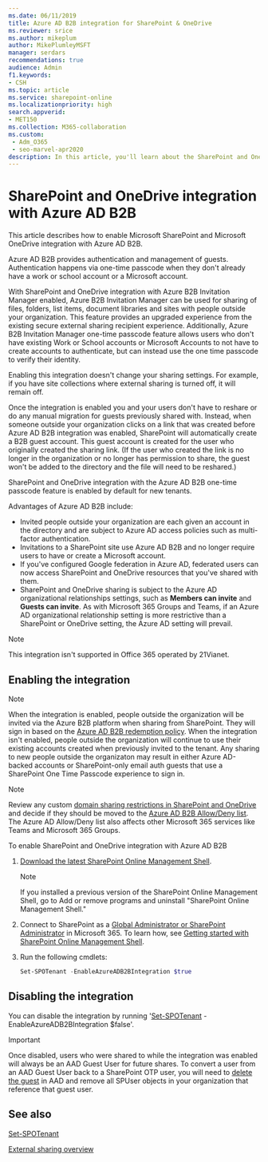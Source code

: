 ```yaml
---
ms.date: 06/11/2019
title: Azure AD B2B integration for SharePoint & OneDrive
ms.reviewer: srice
ms.author: mikeplum
author: MikePlumleyMSFT
manager: serdars
recommendations: true
audience: Admin
f1.keywords:
- CSH
ms.topic: article
ms.service: sharepoint-online
ms.localizationpriority: high
search.appverid:
- MET150
ms.collection: M365-collaboration
ms.custom:
 - Adm_O365
 - seo-marvel-apr2020
description: In this article, you'll learn about the SharePoint and OneDrive integration with Azure AD B2B.
---
```


# SharePoint and OneDrive integration with Azure AD B2B 

This article describes how to enable Microsoft SharePoint and Microsoft OneDrive integration with Azure AD B2B.

Azure AD B2B provides authentication and management of guests. Authentication happens via one-time passcode when they don't already have a work or school account or a Microsoft account.

With SharePoint and OneDrive integration with Azure B2B Invitation Manager enabled, Azure B2B Invitation Manager can be used for sharing of files, folders, list items, document libraries and sites with people outside your organization. This feature provides an upgraded experience from the existing secure external sharing recipient experience. Additionally, Azure B2B Invitation Manager one-time passcode feature allows users who don't have existing Work or School accounts or Microsoft Accounts to not have to create accounts to authenticate, but can instead use the one time passcode to verify their identity.

Enabling this integration doesn't change your sharing settings. For example, if you have site collections where external sharing is turned off, it will remain off.

Once the integration is enabled you and your users don't have to reshare or do any manual migration for guests previously shared with. Instead, when someone outside your organization clicks on a link that was created before Azure AD B2B integration was enabled, SharePoint will automatically create a B2B guest account. This guest account is created for the user who originally created the sharing link. (If the user who created the link is no longer in the organization or no longer has permission to share, the guest won't be added to the directory and the file will need to be reshared.)

SharePoint and OneDrive integration with the Azure AD B2B one-time passcode feature is enabled by default for new tenants.

Advantages of Azure AD B2B include:
- Invited people outside your organization are each given an account in the directory and are subject to Azure AD access policies such as multi-factor authentication.
- Invitations to a SharePoint site use Azure AD B2B and no longer require users to have or create a Microsoft account.
- If you've configured Google federation in Azure AD, federated users can now access SharePoint and OneDrive resources that you've shared with them.
- SharePoint and OneDrive sharing is subject to the Azure AD organizational relationships settings, such as **Members can invite** and **Guests can invite**. As with Microsoft 365 Groups and Teams, if an Azure AD organizational relationship setting is more restrictive than a SharePoint or OneDrive setting, the Azure AD setting will prevail.

> [!NOTE]
> This integration isn't supported in Office 365 operated by 21Vianet.

## Enabling the integration

 > [!NOTE]
 > When the integration is enabled, people outside the organization will be invited via the Azure B2B platform when sharing from SharePoint. They will sign in based on the [Azure AD B2B redemption policy](/azure/active-directory/external-identities/redemption-experience#invitation-redemption-flow).
> When the integration isn't enabled, people outside the organization will continue to use their existing accounts created when previously invited to the tenant. Any sharing to new people outside the organizaton may result in either Azure AD-backed accounts or SharePoint-only email auth guests that use a SharePoint One Time Passcode experience to sign in.

 >[!NOTE]
 > Review any custom [domain sharing restrictions in SharePoint and OneDrive](/sharepoint/restricted-domains-sharing) and decide if they should be moved to the [Azure AD B2B Allow/Deny list](/azure/active-directory/external-identities/allow-deny-list). The Azure AD Allow/Deny list also affects other Microsoft 365 services like Teams and Microsoft 365 Groups.

To enable SharePoint and OneDrive integration with Azure AD B2B

1. [Download the latest SharePoint Online Management Shell](https://go.microsoft.com/fwlink/p/?LinkId=255251).

    > [!NOTE]
    > If you installed a previous version of the SharePoint Online Management Shell, go to Add or remove programs and uninstall "SharePoint Online Management Shell." 

2. Connect to SharePoint as a [Global Administrator or SharePoint Administrator](./sharepoint-admin-role.md) in Microsoft 365. To learn how, see [Getting started with SharePoint Online Management Shell](/powershell/sharepoint/sharepoint-online/connect-sharepoint-online).

3. Run the following cmdlets:

   ```PowerShell
   Set-SPOTenant -EnableAzureADB2BIntegration $true
   ```

## Disabling the integration

You can disable the integration by running '[Set-SPOTenant](/powershell/module/sharepoint-online/Set-SPOTenant) -EnableAzureADB2BIntegration $false'. 

> [!Important]
> Once disabled, users who were shared to while the integration was enabled will always be an AAD Guest User for future shares. To convert a user from an AAD Guest User back to a SharePoint OTP user, you will need to [delete the guest](/sharepoint/remove-users#delete-a-guest-from-the-microsoft-365-admin-center) in AAD and remove all SPUser objects in your organization that reference that guest user.  

## See also

[Set-SPOTenant](/powershell/module/sharepoint-online/set-spotenant)

[External sharing overview](./external-sharing-overview.md)

